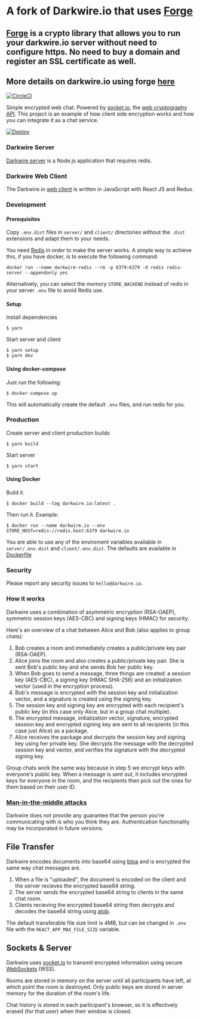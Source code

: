# A fork of Darkwire.io that uses [Forge](https://github.com/digitalbazaar/forge)
## [Forge](https://github.com/digitalbazaar/forge) is a crypto library that allows you to run your darkwire.io server without need to configure https. No need to buy a domain and register an SSL certificate as well.
## More details on darkwire.io using forge [here](https://github.com/pavlobu/darkwire.io/tree/master/client#what-is-forge-for-)

[![CircleCI](https://circleci.com/gh/darkwire/darkwire.io.svg?style=svg)](https://circleci.com/gh/darkwire/darkwire.io)

Simple encrypted web chat. Powered by [socket.io](http://socket.io), the [web cryptography API](https://developer.mozilla.org/en-US/docs/Web/API/Window/crypto). This project is an example of how client side encryption works and how you can integrate it as a chat service.

[![Deploy](https://www.herokucdn.com/deploy/button.svg)](https://heroku.com/deploy)

### Darkwire Server

[Darkwire server](/server) is a Node.js application that requires redis.

### Darkwire Web Client

The Darkwire.io [web client](/client) is written in JavaScript with React JS and Redux.

### Development

#### Prerequisites

Copy `.env.dist` files in `server/` and `client/` directories without the `.dist`
extensions and adapt them to your needs.

You need [Redis](https://redis.io/) in order to make the server works.
A simple way to achieve this, if you have docker, is to execute the following
command:

```
docker run --name darkwire-redis --rm -p 6379:6379 -d redis redis-server --appendonly yes
```

Alternatively, you can select the _memory_ `STORE_BACKEND` instead of _redis_
in your server `.env` file to avoid Redis use.

#### Setup

Install dependencies

```
$ yarn
```

Start server and client

```
$ yarn setup
$ yarn dev
```

#### Using docker-compose

Just run the following:

```
$ docker-compose up
```

This will automatically create the default `.env` files, and run redis for you.

### Production

Create server and client production builds

```
$ yarn build
```

Start server

```
$ yarn start
```

#### Using Docker

Build it.

```
$ docker build --tag darkwire.io:latest .
```

Then run it. Example:

```
$ docker run --name darkwire.io --env STORE_HOST=redis://redis.host:6379 darkwire.io
```

You are able to use any of the enviroment variables available in `server/.env.dist` and `client/.env.dist`. The defaults are available in [Dockerfile](Dockerfile)

### Security

Please report any security issues to `hello@darkwire.io`.

### How it works

Darkwire uses a combination of asymmetric encryption (RSA-OAEP), symmetric session keys (AES-CBC) and signing keys (HMAC) for security.

Here's an overview of a chat between Alice and Bob (also applies to group chats):

1. Bob creates a room and immediately creates a public/private key pair (RSA-OAEP).
2. Alice joins the room and also creates a public/private key pair. She is sent Bob's public key and she sends Bob her public key.
3. When Bob goes to send a message, three things are created: a session key (AES-CBC), a signing key (HMAC SHA-256) and an initialization vector (used in the encryption process).
4. Bob's message is encrypted with the session key and initialization vector, and a signature is created using the signing key.
5. The session key and signing key are encrypted with each recipient's public key (in this case only Alice, but in a group chat multiple).
6. The encrypted message, initialization vector, signature, encrypted session key and encrypted signing key are sent to all recipients (in this case just Alice) as a package.
7. Alice receives the package and decrypts the session key and signing key using her private key. She decrypts the message with the decrypted session key and vector, and verifies the signature with the decrypted signing key.

Group chats work the same way because in step 5 we encrypt keys with everyone's public key. When a message is sent out, it includes encrypted keys for everyone in the room, and the recipients then pick out the ones for them based on their user ID.

### [Man-in-the-middle attacks](https://en.wikipedia.org/wiki/Man-in-the-middle_attack)

Darkwire does not provide any guarantee that the person you're communicating with is who you think they are. Authentication functionality may be incorporated in future versions.

## File Transfer

Darkwire encodes documents into base64 using [btoa](https://developer.mozilla.org/en-US/docs/Web/API/WindowBase64/btoa) and is encrypted the same way chat messages are.

1. When a file is "uploaded", the document is encoded on the client and the server recieves the encrypted base64 string.
2. The server sends the encrypted base64 string to clients in the same chat room.
3. Clients recieving the encrypted base64 string then decrypts and decodes the base64 string using [atob](https://developer.mozilla.org/en-US/docs/Web/API/WindowBase64/atob).

The default transferable file size limit is 4MB, but can be changed in `.env` file with the `REACT_APP_MAX_FILE_SIZE` variable.

## Sockets & Server

Darkwire uses [socket.io](http://socket.io) to transmit encrypted information using secure [WebSockets](https://en.wikipedia.org/wiki/WebSocket) (WSS).

Rooms are stored in memory on the server until all participants have left, at which point the room is destroyed. Only public keys are stored in server memory for the duration of the room's life.

Chat history is stored in each participant's browser, so it is effectively erased (for that user) when their window is closed.

